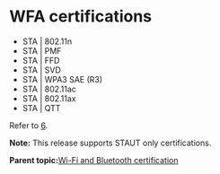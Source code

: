 # WFA certifications

-   STA \| 802.11n
-   STA \| PMF
-   STA \| FFD
-   STA \| SVD
-   STA \| WPA3 SAE \(R3\)
-   STA \| 802.11ac
-   STA \| 802.11ax
-   STA \| QTT

Refer to [6](references.md#item_tn00066).

**Note:** This release supports STAUT only certifications.

**Parent topic:**[Wi-Fi and Bluetooth certification](../topics/wi-fi_and_bluetooth_certification_03.md)

